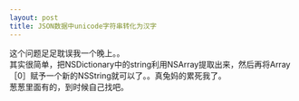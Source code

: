 ```yaml
---
layout: post
title: JSON数据中unicode字符串转化为汉字
---
```

这个问题足足耽误我一个晚上。。<br>
其实很简单，把NSDictionary中的string利用NSArray提取出来，然后再将Array［0］赋予一个新的NSString就可以了。。真兔妈的累死我了。<br>
葱葱里面有的，到时候自己找吧。<br>
